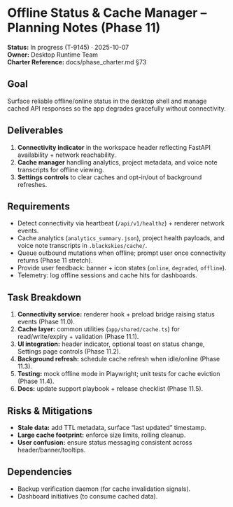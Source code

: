 # Offline Status & Cache Manager – Planning Notes (Phase 11)
**Status:** In progress (T-9145) · 2025-10-07  
**Owner:** Desktop Runtime Team  
**Charter Reference:** docs/phase_charter.md §73

## Goal
Surface reliable offline/online status in the desktop shell and manage cached API responses so the app degrades gracefully without connectivity.

## Deliverables
1. **Connectivity indicator** in the workspace header reflecting FastAPI availability + network reachability.
2. **Cache manager** handling analytics, project metadata, and voice note transcripts for offline viewing.
3. **Settings controls** to clear caches and opt-in/out of background refreshes.

## Requirements
- Detect connectivity via heartbeat (`/api/v1/healthz`) + renderer network events.
- Cache analytics (`analytics_summary.json`), project health payloads, and voice note transcripts in `.blackskies/cache/`.
- Queue outbound mutations when offline; prompt user once connectivity returns (Phase 11 stretch).
- Provide user feedback: banner + icon states (`online`, `degraded`, `offline`).
- Telemetry: log offline sessions and cache hits for dashboards.

## Task Breakdown
1. **Connectivity service:** renderer hook + preload bridge raising status events (Phase 11.0).
2. **Cache layer:** common utilities (`app/shared/cache.ts`) for read/write/expiry + validation (Phase 11.1).
3. **UI integration:** header indicator, optional toast on status change, Settings page controls (Phase 11.2).
4. **Background refresh:** schedule cache refresh when idle/online (Phase 11.3).
5. **Testing:** mock offline mode in Playwright; unit tests for cache eviction (Phase 11.4).
6. **Docs:** update support playbook + release checklist (Phase 11.5).

## Risks & Mitigations
- **Stale data:** add TTL metadata, surface “last updated” timestamp.
- **Large cache footprint:** enforce size limits, rolling cleanup.
- **User confusion:** ensure status messaging consistent across header/banner/tooltips.

## Dependencies
- Backup verification daemon (for cache invalidation signals).
- Dashboard initiatives (to consume cached data).
